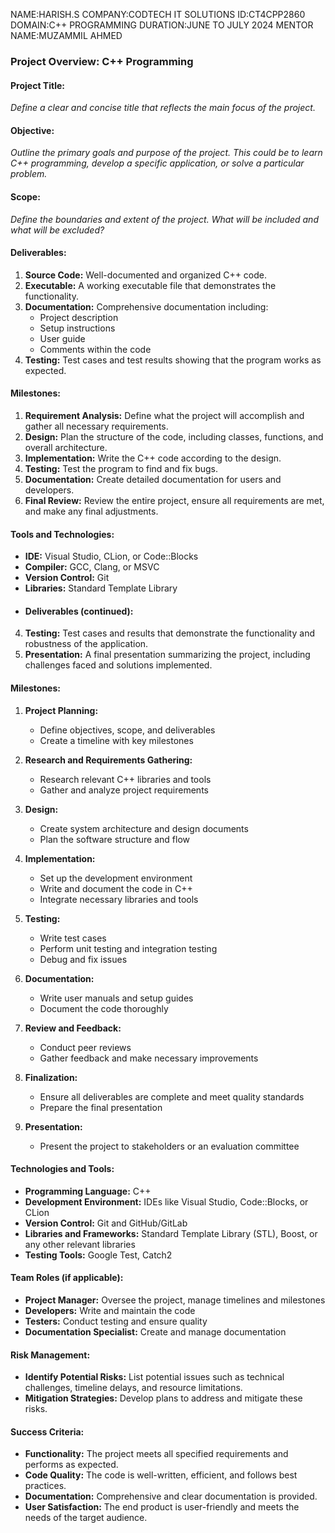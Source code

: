 NAME:HARISH.S
COMPANY:CODTECH IT SOLUTIONS
ID:CT4CPP2860
DOMAIN:C++ PROGRAMMING
DURATION:JUNE TO JULY 2024
MENTOR NAME:MUZAMMIL AHMED


### Project Overview: C++ Programming

#### Project Title:
*Define a clear and concise title that reflects the main focus of the project.*

#### Objective:
*Outline the primary goals and purpose of the project. This could be to learn C++ programming, develop a specific application, or solve a particular problem.*

#### Scope:
*Define the boundaries and extent of the project. What will be included and what will be excluded?*

#### Deliverables:
1. **Source Code:** Well-documented and organized C++ code.
2. **Executable:** A working executable file that demonstrates the functionality.
3. **Documentation:** Comprehensive documentation including:
    - Project description
    - Setup instructions
    - User guide
    - Comments within the code
4. **Testing:** Test cases and test results showing that the program works as expected.

#### Milestones:
1. **Requirement Analysis:** Define what the project will accomplish and gather all necessary requirements.
2. **Design:** Plan the structure of the code, including classes, functions, and overall architecture.
3. **Implementation:** Write the C++ code according to the design.
4. **Testing:** Test the program to find and fix bugs.
5. **Documentation:** Create detailed documentation for users and developers.
6. **Final Review:** Review the entire project, ensure all requirements are met, and make any final adjustments.

#### Tools and Technologies:
- **IDE:** Visual Studio, CLion, or Code::Blocks
- **Compiler:** GCC, Clang, or MSVC
- **Version Control:** Git
- **Libraries:** Standard Template Library
- #### Deliverables (continued):
4. **Testing:** Test cases and results that demonstrate the functionality and robustness of the application.
5. **Presentation:** A final presentation summarizing the project, including challenges faced and solutions implemented.

#### Milestones:
1. **Project Planning:**
   - Define objectives, scope, and deliverables
   - Create a timeline with key milestones

2. **Research and Requirements Gathering:**
   - Research relevant C++ libraries and tools
   - Gather and analyze project requirements

3. **Design:**
   - Create system architecture and design documents
   - Plan the software structure and flow

4. **Implementation:**
   - Set up the development environment
   - Write and document the code in C++
   - Integrate necessary libraries and tools

5. **Testing:**
   - Write test cases
   - Perform unit testing and integration testing
   - Debug and fix issues

6. **Documentation:**
   - Write user manuals and setup guides
   - Document the code thoroughly

7. **Review and Feedback:**
   - Conduct peer reviews
   - Gather feedback and make necessary improvements

8. **Finalization:**
   - Ensure all deliverables are complete and meet quality standards
   - Prepare the final presentation

9. **Presentation:**
   - Present the project to stakeholders or an evaluation committee

#### Technologies and Tools:
- **Programming Language:** C++
- **Development Environment:** IDEs like Visual Studio, Code::Blocks, or CLion
- **Version Control:** Git and GitHub/GitLab
- **Libraries and Frameworks:** Standard Template Library (STL), Boost, or any other relevant libraries
- **Testing Tools:** Google Test, Catch2

#### Team Roles (if applicable):
- **Project Manager:** Oversee the project, manage timelines and milestones
- **Developers:** Write and maintain the code
- **Testers:** Conduct testing and ensure quality
- **Documentation Specialist:** Create and manage documentation

#### Risk Management:
- **Identify Potential Risks:** List potential issues such as technical challenges, timeline delays, and resource limitations.
- **Mitigation Strategies:** Develop plans to address and mitigate these risks.

#### Success Criteria:
- **Functionality:** The project meets all specified requirements and performs as expected.
- **Code Quality:** The code is well-written, efficient, and follows best practices.
- **Documentation:** Comprehensive and clear documentation is provided.
- **User Satisfaction:** The end product is user-friendly and meets the needs of the target audience.

